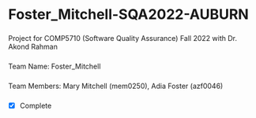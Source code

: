 # Foster_Mitchell-SQA2022-AUBURN
###
Project for COMP5710 (Software Quality Assurance) Fall 2022 with Dr. 
Akond Rahman
###
Team Name: Foster_Mitchell
###
Team Members: Mary Mitchell (mem0250), Adia Foster (azf0046)
###
- [x] Complete
